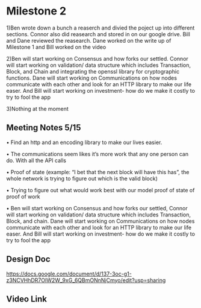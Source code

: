 # **Milestone 2**

1)Ben wrote down a bunch a reaserch and divied the poject up into different sections. Connor also did reasearch and stored in on our google drive. Bill and Dane reviewed the reasearch. Dane worked on the write up of Milestone 1 and Bill worked on the video 

2)Ben will start working on Consensus and how forks our settled. Connor will start working on validation/ data structure which includes Transaction, Block, and Chain and integrating the openssl library for cryptographic functions. Dane will start working on Communications  on how nodes communicate with each other and look for an HTTP library to make our life easer. And Bill will start working on investment- how do we make it costly to try to fool the app 

3)Nothing at the moment

## **Meeting Notes 5/15**
•	Find an http and an encoding library to make our lives easier.

•	The communications seem likes it’s more work that any one person can do. With all the API calls 

•	Proof of state (example: “I bet that the next block will have this has”, the whole network is trying to figure out which is the valid block)

•	Trying to figure out what would work best with our model proof of state of proof of work

•	Ben will start working on Consensus and how forks our settled, Connor will start working on validation/ data structure which includes Transaction, Block, and chain. Dane will start working on Communications  on how nodes communicate with each other and look for an HTTP library to make our life easer. And Bill will start working on investment- how do we make it costly to try to fool the app 

## Design Doc
https://docs.google.com/document/d/137-3oc-g1-z3NCVHhDR7OIW2W_9xG_6QBmONnNjCmyo/edit?usp=sharing


## Video Link

